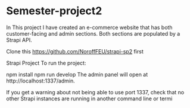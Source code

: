 # Semester-project2

In This project I have created an e-commerce website that has both customer-facing and admin sections.
Both sections are populated by a Strapi API.


Clone this https://github.com/NoroffFEU/strapi-sp2 first

Strapi Project
To run the project:

npm install
npm run develop
The admin panel will open at http://localhost:1337/admin.

If you get a warning about not being able to use port 1337, check that no other Strapi instances are running in another command line or termi


